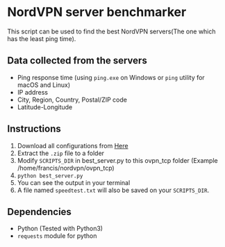 # NordVPN server benchmarker

This script can be used to find the best NordVPN servers(The one which has the least ping time). 


## Data collected from the servers
* Ping response time (using `ping.exe` on Windows or `ping` utility for macOS and Linux)
* IP address
* City, Region, Country, Postal/ZIP code
* Latitude-Longitude

## Instructions
1. Download all configurations from [Here](https://downloads.nordcdn.com/configs/archives/servers/ovpn.zip)
2. Extract the `.zip` file to a folder
3. Modify `SCRIPTS_DIR` in best\_server.py to this ovpn_tcp folder (Example /home/francis/nordvpn/ovpn_tcp)
4. `python best_server.py`
5. You can see the output in your terminal
6. A file named `speedtest.txt` will also be saved on your `SCRIPTS_DIR`.

## Dependencies
* Python (Tested with Python3)
* `requests` module for python
